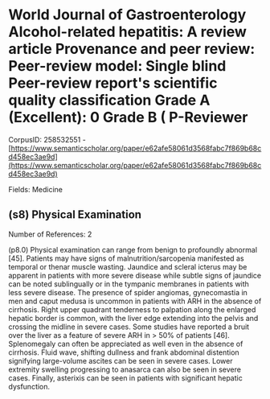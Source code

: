 # World Journal of Gastroenterology Alcohol-related hepatitis: A review article Provenance and peer review: Peer-review model: Single blind Peer-review report's scientific quality classification Grade A (Excellent): 0 Grade B ( P-Reviewer

CorpusID: 258532551 - [https://www.semanticscholar.org/paper/e62afe58061d3568fabc7f869b68cd458ec3ae9d](https://www.semanticscholar.org/paper/e62afe58061d3568fabc7f869b68cd458ec3ae9d)

Fields: Medicine

## (s8) Physical Examination
Number of References: 2

(p8.0) Physical examination can range from benign to profoundly abnormal [45]. Patients may have signs of malnutrition/sarcopenia manifested as temporal or thenar muscle wasting. Jaundice and scleral icterus may be apparent in patients with more severe disease while subtle signs of jaundice can be noted sublingually or in the tympanic membranes in patients with less severe disease. The presence of spider angiomas, gynecomastia in men and caput medusa is uncommon in patients with ARH in the absence of cirrhosis. Right upper quadrant tenderness to palpation along the enlarged hepatic border is common, with the liver edge extending into the pelvis and crossing the midline in severe cases. Some studies have reported a bruit over the liver as a feature of severe ARH in > 50% of patients [46]. Splenomegaly can often be appreciated as well even in the absence of cirrhosis. Fluid wave, shifting dullness and frank abdominal distention signifying large-volume ascites can be seen in severe cases. Lower extremity swelling progressing to anasarca can also be seen in severe cases. Finally, asterixis can be seen in patients with significant hepatic dysfunction.
